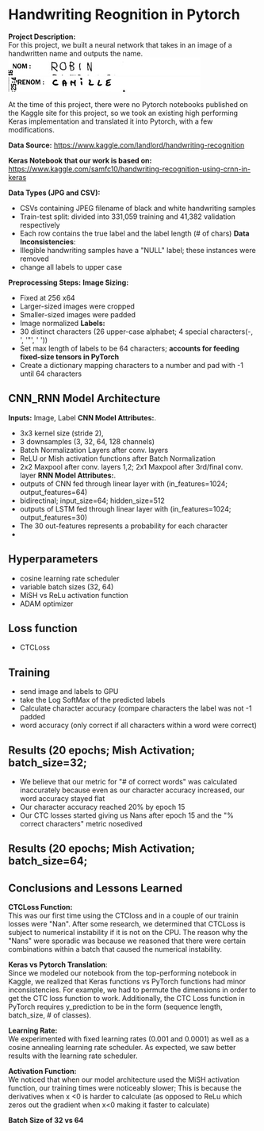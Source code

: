 # Handwriting Reognition in Pytorch

**Project Description:**<br>
For this project, we built a neural network that takes in an image of a handwritten name and outputs the name.
![img1](https://github.com/amtan20/handwriting_recognition/blob/main/sample_images/VALIDATION_10919.jpg)
![img2](https://github.com/amtan20/handwriting_recognition/blob/main/sample_images/VALIDATION_2808.jpg)

At the time of this project, there were no Pytorch notebooks published on the Kaggle site for this project, so we took an existing high performing Keras implementation and translated it into Pytorch, with a few modifications.

**Data Source:**
 https://www.kaggle.com/landlord/handwriting-recognition

**Keras Notebook that our work is based on:**
https://www.kaggle.com/samfc10/handwriting-recognition-using-crnn-in-keras

**Data Types (JPG and CSV):**
- CSVs containing JPEG filename of black and white handwriting samples
- Train-test split: divided into 331,059 training and 41,382 validation respectively
- Each row contains the true label and the label length (# of chars)
**Data Inconsistencies**:
- Illegible handwriting samples have a "NULL" label; these instances were removed
- change all labels to upper case

**Preprocessing Steps:**
**Image Sizing:**
- Fixed at 256 x64
- Larger-sized images were cropped
- Smaller-sized images were padded
- Image normalized
**Labels:**
- 30 distinct characters (26 upper-case alphabet; 4 special characters(-, ', '"', ' '))
- Set max length of labels to be 64 characters; **accounts for feeding fixed-size tensors in PyTorch**
- Create a dictionary mapping characters to a number and pad with -1 until 64 characters

## CNN_RNN Model Architecture
**Inputs:** Image, Label
**CNN Model Attributes:**.  
- 3x3 kernel size (stride 2),
- 3 downsamples (3, 32, 64, 128 channels)
- Batch Normalization Layers after conv. layers
- ReLU or Mish activation functions after Batch Normalization
- 2x2 Maxpool after conv. layers 1,2; 2x1 Maxpool after 3rd/final conv. layer
**RNN Model Attributes:**.  
- outputs of CNN fed through linear layer with (in_features=1024; output_features=64)
- bidirectinal; input_size=64; hidden_size=512
- outputs of LSTM fed through linear layer with (in_features=1024; output_features=30)
- The 30 out-features represents a probability for each character
-

## Hyperparameters
- cosine learning rate scheduler
- variable batch sizes (32, 64)
- MiSH vs ReLu activation function
- ADAM optimizer

## Loss function
- CTCLoss

## Training
- send image and labels to GPU
- take the Log SoftMax of the predicted labels
- Calculate character accuracy (compare characters the label was not -1 padded
- word accuracy (only correct if all characters within a word were correct)

## Results (20 epochs; Mish Activation; batch_size=32;
- We believe that our metric for "# of correct words" was calculated inaccurately because even as our character accuracy increased, our word accuracy stayed flat
- Our character accuracy reached 20% by epoch 15
- Our CTC losses started giving us Nans after epoch 15 and the "% correct characters" metric nosedived

## Results (20 epochs; Mish Activation; batch_size=64;


## Conclusions and Lessons Learned
**CTCLoss Function:** <br>
This was our first time using the CTCloss and in a couple of our trainin losses were "Nan". After some research, we
determined that CTCLoss is subject to numerical instability if it is not on the CPU. The reason why the "Nans" were sporadic was because
we reasoned that there were certain combinations within a batch that caused the numerical instability. <br>

**Keras vs Pytorch Translation**:<br>
Since we modeled our notebook from the top-performing notebook in Kaggle, we realized that Keras
functions vs PyTorch functions had minor inconsistencies. For example, we had to permute the dimensions in order to get the CTC loss
function to work. Additionally, the CTC Loss function in PyTorch requires y_prediction to be in the form (sequence length, batch_size, # of classes).<br>

**Learning Rate:**<br>
We experimented with fixed learning rates (0.001 and 0.0001) as well as a cosine annealing learning rate scheduler. As expected, we saw better results with the learning rate scheduler. <br>


**Activation Function:**<br>
We noticed that when our model architecture used the MiSH activation function, our training times were noticeably slower; This is because the derivatives when x <0 is harder to calculate (as opposed to ReLu which zeros out the gradient when x<0 making it faster to calculate)


**Batch Size of 32 vs 64**<br>
